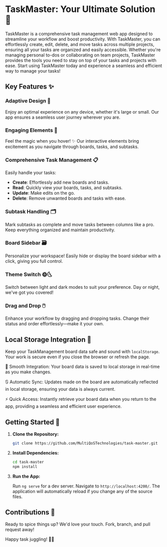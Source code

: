 # TaskMaster: Your Ultimate Solution 📁

TaskMaster is a comprehensive task management web app designed to streamline your workflow and boost productivity. With TaskMaster, you can effortlessly create, edit, delete, and move tasks across multiple projects, ensuring all your tasks are organized and easily accessible. Whether you're managing personal to-dos or collaborating on team projects, TaskMaster provides the tools you need to stay on top of your tasks and projects with ease. Start using TaskMaster today and experience a seamless and efficient way to manage your tasks!

## Key Features ✨

### Adaptive Design 📱

Enjoy an optimal experience on any device, whether it's large or small. Our app ensures a seamless user journey wherever you are.

### Engaging Elements 🎨

Feel the magic when you hover! ✨ Our interactive elements bring excitement as you navigate through boards, tasks, and subtasks.

### Comprehensive Task Management 📋

Easily handle your tasks:

- **Create**: Effortlessly add new boards and tasks.
- **Read**: Quickly view your boards, tasks, and subtasks.
- **Update**: Make edits on the go.
- **Delete**: Remove unwanted boards and tasks with ease.

### Subtask Handling 🗂️

Mark subtasks as complete and move tasks between columns like a pro. Keep everything organized and maintain productivity.

### Board Sidebar 🗃️

Personalize your workspace! Easily hide or display the board sidebar with a click, giving you full control.

### Theme Switch 🌞🌜

Switch between light and dark modes to suit your preference. Day or night, we've got you covered!

### Drag and Drop 🖱️

Enhance your workflow by dragging and dropping tasks. Change their status and order effortlessly—make it your own.

## Local Storage Integration 💾

Keep your TaskManagement board data safe and sound with `localStorage`. Your work is secure even if you close the browser or refresh the page.

🌟 Smooth Integration: Your board data is saved to local storage in real-time as you make changes.

🔃 Automatic Sync: Updates made on the board are automatically reflected in local storage, ensuring your data is always current.

⚡ Quick Access: Instantly retrieve your board data when you return to the app, providing a seamless and efficient user experience.

## Getting Started 🚀

1. **Clone the Repository:**

   ```bash
   git clone https://github.com/MultiQoSTechnologies/task-master.git
   ```

2. **Install Dependencies:**

   ```bash
   cd task-master
   npm install
   ```

3. **Run the App:**

   Run `ng serve` for a dev server. Navigate to `http://localhost:4200/`. The application will automatically reload if you change any of the source files.

## Contributions 🤝

Ready to spice things up? We'd love your touch. Fork, branch, and pull request away!

Happy task juggling! 🚀🎉
